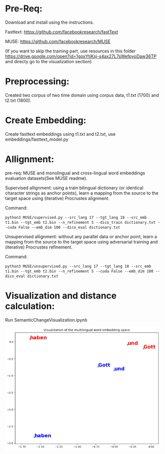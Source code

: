 Pre-Req:
==================

Download and install using the instructions.

Fasttext: https://github.com/facebookresearch/fastText

MUSE: https://github.com/facebookresearch/MUSE

(If you want to skip the training part, use resources in this folder https://drive.google.com/open?id=1goxYtiKsj-s4ax27L7sWefpyoDaw36TP  and directy go to the visualization section)


Preprocessing:
=======================================
Created two corpus of two time domain using corpus data, t1.txt (1700) and t2.txt (1800).


Create Embedding:
=======================================

Create fasttext embeddings using t1.txt and t2.txt, use embeddings/fasttext_model.py

Allignment:
=======================================

pre-req: MUSE and monolingual and cross-lingual word embeddings evaluation datasets(See MUSE readme).

Supervised allignment: 
using a train bilingual dictionary (or identical character strings as anchor points), learn a mapping from the source to the target space using (iterative) Procrustes alignment.

Command:

    python3 MUSE/supervised.py --src_lang 17 --tgt_lang 18 --src_emb t1.bin --tgt_emb t2.bin --n_refinement 5 --dico_train dictionary.txt --cuda False --emb_dim 100 --dico_eval dictionary.txt

Unsupervised allignment: 
without any parallel data or anchor point, learn a mapping from the source to the target space using adversarial training and (iterative) Procrustes refinement.

Command:

    python3 MUSE/unsupervised.py --src_lang 17 --tgt_lang 18 --src_emb t1.bin --tgt_emb t2.bin --n_refinement 5 --cuda False --emb_dim 100 --dico_eval dictionary.txt

Visualization and distance calculation:
=======================================

Run     SemanticChangeVisualization.ipynb

![alt text](download.png)

